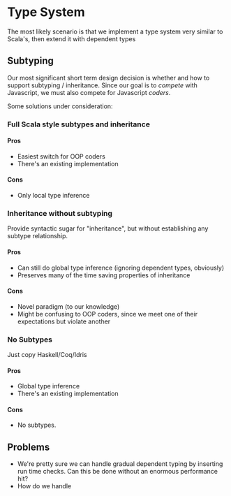 # Type System
The most likely scenario is that we implement a type system very similar to Scala's, then extend it with dependent types


## Subtyping
Our most significant short term design decision is whether and how to support subtyping / inheritance. Since our goal is to *compete* with Javascript, we must also compete for Javascript *coders*.

Some solutions under consideration:

### Full Scala style subtypes and inheritance

#### Pros
* Easiest switch for OOP coders
* There's an existing implementation

#### Cons
* Only local type inference


### Inheritance without subtyping
Provide syntactic sugar for "inheritance", but without establishing any subtype relationship.

#### Pros
* Can still do global type inference (ignoring dependent types, obviously)
* Preserves many of the time saving properties of inheritance

#### Cons
* Novel paradigm (to our knowledge)
* Might be confusing to OOP coders, since we meet one of their expectations but violate another

### No Subtypes
Just copy Haskell/Coq/Idris

#### Pros
* Global type inference
* There's an existing implementation

#### Cons
* No subtypes.


## Problems
* We're pretty sure we can handle gradual dependent typing by inserting run time checks. Can this be done without an enormous performance hit?
* How do we handle

